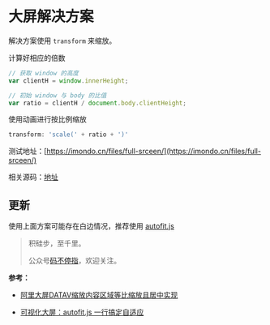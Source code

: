 # 大屏解决方案

解决方案使用 `transform` 来缩放。

计算好相应的倍数

```javascript
// 获取 window 的高度
var clientH = window.innerHeight;

// 初始 window 与 body 的比值
var ratio = clientH / document.body.clientHeight;
```

使用动画进行按比例缩放

```javascript
transform: 'scale(' + ratio + ')'
```

测试地址：[https://imondo.cn/files/full-srceen/](https://imondo.cn/files/full-srceen/)

相关源码：[地址](https://github.com/one-pupil/study/blob/master/fullScreen/bigScreenResize.js)

## 更新

使用上面方案可能存在白边情况，推荐使用 [autofit.js](https://github.com/995231030/autofit.js)


> 积硅步，至千里。
> 
> 公众号[码不停指](https://p9-juejin.byteimg.com/tos-cn-i-k3u1fbpfcp/855e466bedfd48be83a87be744dfec21~tplv-k3u1fbpfcp-watermark.image)，欢迎关注。


**参考：**

- [阿里大屏DATAV缩放内容区域等比缩放且居中实现](https://www.cnblogs.com/TLSF/p/9402592.html)

- [可视化大屏：autofit.js 一行搞定自适应](https://juejin.cn/post/7224015103481118757)

